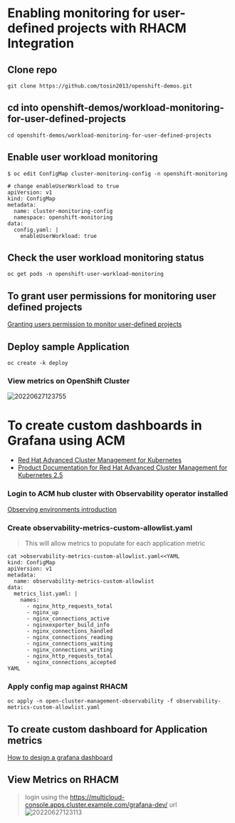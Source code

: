 # Enabling monitoring for user-defined projects with RHACM Integration

## Clone repo 
```
git clone https://github.com/tosin2013/openshift-demos.git
```

## cd into openshift-demos/workload-monitoring-for-user-defined-projects
```
cd openshift-demos/workload-monitoring-for-user-defined-projects
```

## Enable user workload monitoring
```
$ oc edit ConfigMap cluster-monitoring-config -n openshift-monitoring

# change enableUserWorkload to true
apiVersion: v1
kind: ConfigMap
metadata:
  name: cluster-monitoring-config
  namespace: openshift-monitoring
data:
  config.yaml: |
    enableUserWorkload: true
```

##  Check the user workload monitoring status
```
oc get pods -n openshift-user-workload-monitoring
```

## To grant user permissions for monitoring user defined projects

[Granting users permission to monitor user-defined projects](https://docs.openshift.com/container-platform/latest/monitoring/enabling-monitoring-for-user-defined-projects.html#granting-users-permission-to-monitor-user-defined-projects_enabling-monitoring-for-user-defined-projects)

## Deploy sample Application
```
oc create -k deploy
```

### View metrics on OpenShift Cluster 
![20220627123755](https://i.imgur.com/VCvZTGt.png)

# To create custom dashboards in Grafana using ACM
* [Red Hat Advanced Cluster Management for Kubernetes](https://www.redhat.com/en/technologies/management/advanced-cluster-management)
* [Product Documentation for Red Hat Advanced Cluster Management for Kubernetes 2.5](https://access.redhat.com/documentation/en-us/red_hat_advanced_cluster_management_for_kubernetes/2.8)

### Login to ACM hub cluster with Observability operator installed
[Observing environments introduction](https://access.redhat.com/documentation/en-us/red_hat_advanced_cluster_management_for_kubernetes/2.8/html/observability/observing-environments-intro)

### Create observability-metrics-custom-allowlist.yaml
> This will allow metrics to populate for each application metric
```
cat >observability-metrics-custom-allowlist.yaml<<YAML
kind: ConfigMap
apiVersion: v1
metadata:
  name: observability-metrics-custom-allowlist
data:
  metrics_list.yaml: |
    names:
      - nginx_http_requests_total
      - nginx_up
      - nginx_connections_active
      - nginxexporter_build_info
      - nginx_connections_handled
      - nginx_connections_reading
      - nginx_connections_waiting
      - nginx_connections_writing
      - nginx_http_requests_total
      - nginx_connections_accepted
YAML
```

### Apply config map against RHACM
```
oc apply -n open-cluster-management-observability -f observability-metrics-custom-allowlist.yaml
```

## To create custom dashboard for Application metrics 
[How to design a grafana dashboard](https://github.com/open-cluster-management/multicluster-observability-operator/tree/main/tools)

## View Metrics on RHACM
> login using the https://multicloud-console.apps.cluster.example.com/grafana-dev/ url
![20220627123113](https://i.imgur.com/WH1QqSl.png)
